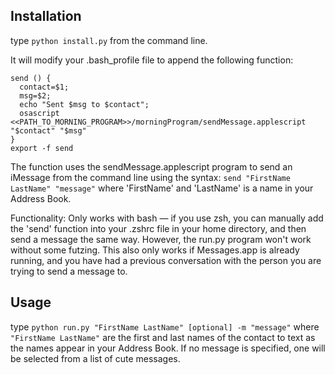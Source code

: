 ## Installation
type `python install.py` from the command line.

It will modify your .bash_profile file to append the following function:

    send () {
      contact=$1;
      msg=$2;
      echo "Sent $msg to $contact";
      osascript <<PATH_TO_MORNING_PROGRAM>>/morningProgram/sendMessage.applescript "$contact" "$msg"
    }
    export -f send


The function uses the sendMessage.applescript program to send an iMessage from the command line
using the syntax: `send "FirstName LastName" "message"`
where 'FirstName' and 'LastName' is a name in your Address Book.

Functionality:
Only works with bash — if you use zsh, you can manually add the 'send' function into your .zshrc
file in your home directory, and then send a message the same way. However, the run.py program
won't work without some futzing.
This also only works if Messages.app is already running, and you have had a previous conversation
with the person you are trying to send a message to.

## Usage
type `python run.py "FirstName LastName" [optional] -m "message"`
where `"FirstName LastName"` are the first and last names of the contact to text as the names appear in your Address Book. If no message is specified, one will be selected from a list of cute messages.
